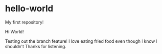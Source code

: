 # hello-world
My first repository!

Hi World!

Testing out the branch feature! I love eating fried food even though I know I shouldn't
Thanks for listening.
